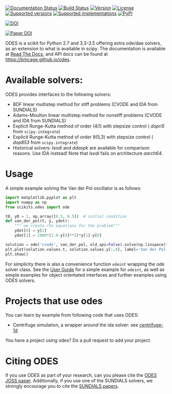 [![Documentation Status](https://readthedocs.org/projects/scikits-odes/badge/?version=latest)](https://scikits-odes.readthedocs.org/en/latest/?badge=latest)
[![Build Status](https://travis-ci.org/bmcage/odes.svg?branch=master)](https://travis-ci.org/bmcage/odes)
[![Version](https://img.shields.io/pypi/v/scikits.odes.svg)](https://pypi.python.org/pypi/scikits.odes/)
[![License](https://img.shields.io/pypi/l/scikits.odes.svg)](https://pypi.python.org/pypi/scikits.odes/)
[![Supported versions](https://img.shields.io/pypi/pyversions/scikits.odes.svg)](https://pypi.python.org/pypi/scikits.odes/)
[![Supported implementations](https://img.shields.io/pypi/implementation/scikits.odes.svg)](https://pypi.python.org/pypi/scikits.odes/)
[![PyPI](https://img.shields.io/pypi/status/scikits.odes.svg)](https://pypi.python.org/pypi/scikits.odes/)

[![DOI](https://zenodo.org/badge/DOI/10.5281/zenodo.3531515.svg)](https://doi.org/10.5281/zenodo.3531515)

[![Paper DOI](http://joss.theoj.org/papers/10.21105/joss.00165/status.svg)](https://doi.org/10.21105/joss.00165)


ODES is a scikit for Python 2.7 and 3.3-3.5 offering extra ode/dae solvers, as an extension to what is available in scipy.
The documentation is available at [Read The Docs](https://scikits-odes.readthedocs.io/en/latest/), and API docs can be found at https://bmcage.github.io/odes.

# Available solvers:
ODES provides interfaces to the following solvers:
* BDF linear multistep method for stiff problems (CVODE and IDA from SUNDIALS)
* Adams-Moulton linear multistep method for nonstiff problems (CVODE and IDA from SUNDIALS)
* Explicit Runge-Kutta method of order (4)5 with stepsize control ( *dopri5* from `scipy.integrate`)
* Explicit Runge-Kutta method of order 8(5,3) with stepsize control ( *dop853* from `scipy.integrate`)
* Historical solvers: *lsodi* and *ddaspk* are available for comparison reasons. Use IDA instead! Note that *lsodi* fails on architecture *aarch64*.


# Usage
A simple example solving the Van der Pol oscillator is as follows:

```python
import matplotlib.pyplot as plt
import numpy as np
from scikits.odes import ode

t0, y0 = 1, np.array([0.5, 0.5])  # initial condition
def van_der_pol(t, y, ydot):
    """ we create rhs equations for the problem"""
    ydot[0] = y[1]
    ydot[1] = 1000*(1.0-y[0]**2)*y[1]-y[0]

solution = ode('cvode', van_der_pol, old_api=False).solve(np.linspace(t0,500,200), y0)
plt.plot(solution.values.t, solution.values.y[:,0], label='Van der Pol oscillator')
plt.show()
```

For simplicity there is also a convenience function `odeint` wrapping the ode solver class. See the [User Guide](https://scikits-odes.readthedocs.io/en/latest/guide.html) for a simple example for `odeint`, as well as simple examples for object orientated interfaces and further examples using ODES solvers.


# Projects that use odes
You can learn by example from following code that uses ODES:
* Centrifuge simulation, a wrapper around the ida solver: see [centrifuge-1d](https://github.com/bmcage/centrifuge-1d/blob/master/centrifuge1d/modules/shared/solver.py)

You have a project using odes? Do a pull request to add your project.

# Citing ODES
If you use ODES as part of your research, can you please cite the
[ODES JOSS paper](https://doi.org/10.21105/joss.00165). Additionally, if you use
one of the SUNDIALS solvers, we strongly encourage you to cite the
[SUNDIALS papers](https://computation.llnl.gov/projects/sundials/publications).
